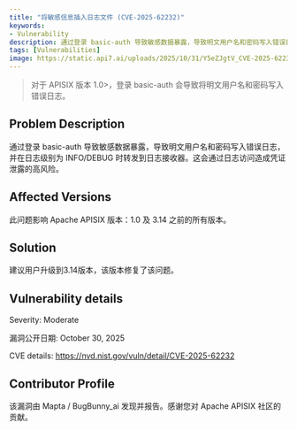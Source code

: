 ```yaml
---
title: "将敏感信息插入日志文件 (CVE-2025-62232)"
keywords:
- Vulnerability
description: 通过登录 basic-auth 导致敏感数据暴露，导致明文用户名和密码写入错误日志，并在日志级别为 INFO/DEBUG 时转发到日志接收器。这会通过日志访问造成凭证泄露的高风险。
tags: [Vulnerabilities]
image: https://static.api7.ai/uploads/2025/10/31/Y5eZJgtV_CVE-2025-62232.png
---
```


> 对于 APISIX 版本 1.0>，登录 basic-auth 会导致将明文用户名和密码写入错误日志。
<!--truncate-->

## Problem Description

通过登录 basic-auth 导致敏感数据暴露，导致明文用户名和密码写入错误日志，并在日志级别为 INFO/DEBUG 时转发到日志接收器。这会通过日志访问造成凭证泄露的高风险。

## Affected Versions

此问题影响 Apache APISIX 版本：1.0 及 3.14 之前的所有版本。

## Solution

建议用户升级到3.14版本，该版本修复了该问题。

## Vulnerability details

Severity: Moderate

漏洞公开日期: October 30, 2025

CVE details: https://nvd.nist.gov/vuln/detail/CVE-2025-62232

## Contributor Profile

该漏洞由 Mapta / BugBunny_ai 发现并报告。感谢您对 Apache APISIX 社区的贡献。
